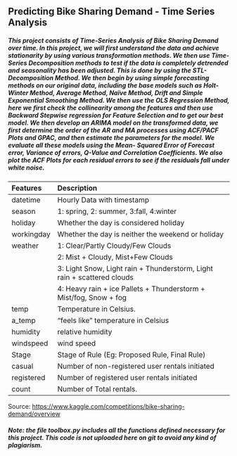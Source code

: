 ## Predicting Bike Sharing Demand - Time Series Analysis 

##### This project consists of Time-Series Analysis of Bike Sharing Demand over time. In this project, we will first understand the data and achieve stationarity by using various transformation methods. We then use Time-Series Decomposition methods to test if the data is completely detrended and seasonality has been adjusted. This is done by using the STL-Decomposition Method. We then begin by using simple forecasting methods on our original data, including the base models such as Holt-Winter Method, Average Method, Naïve Method, Drift and Simple Exponential Smoothing Method. We then use the OLS Regression Method, here we first check the collinearity among the features and then use Backward Stepwise regression for Feature Selection and to get our best model. We then develop an ARIMA model on the transformed data, we first determine the order of the AR and MA processes using ACF/PACF Plots and GPAC, and then estimate the parameters for the model. We evaluate all these models using the Mean- Squared Error of Forecast error, Variance of errors, Q-Value and Correlation Coefficients. We also plot the ACF Plots for each residual errors to see if the residuals fall under white noise.


| Features |  Description                                                           | 
| :-------- | :-----------------------------------------------------------------------------|
| datetime | Hourly Data with timestamp  |
| season   | 1: spring, 2: summer, 3:fall, 4:winter         |
| holiday |   Whether the day is considered holiday                                                                      | 
| workingday| Whether the day is neither the weekend or holiday   |
| weather | 1: Clear/Partly Cloudy/Few Clouds |
| | 2: Mist + Cloudy, Mist+Few Clouds |
| | 3: Light Snow, Light rain + Thunderstorm, Light rain + scattered clouds  |
| | 4: Heavy rain + ice Pallets + Thunderstorm + Mist/fog, Snow + fog |
| temp | Temperature in Celsius. | 
| a_temp | “feels like” temperature in Celsius | 
| humidity | relative humidity | 
| windspeed | wind speed | 
| Stage | Stage of Rule (Eg: Proposed Rule, Final Rule) | 
| casual |  Number of non-registered user rentals initiated  |
| registered |   Number of registered user rentals initiated    |
| count | Number of Total rentals. |

Source: https://www.kaggle.com/competitions/bike-sharing-demand/overview

##### Note: the file toolbox.py includes all the functions defined necessary for this project. This code is not uploaded here on git to avoid any kind of plagiarism.

